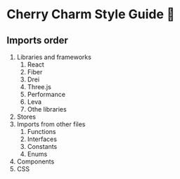 # Cherry Charm Style Guide 🍒

## Imports order

1. Libraries and frameworks
   1. React
   1. Fiber
   1. Drei
   1. Three.js
   1. Performance
   1. Leva
   1. Othe libraries
1. Stores
1. Imports from other files
   1. Functions
   1. Interfaces
   1. Constants
   1. Enums
1. Components
1. CSS
